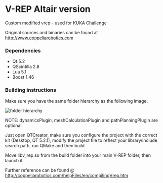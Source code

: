 V-REP Altair version
===========

Custom modified vrep - used for KUKA Challenge

Original sources and binaries can be found at http://www.coppeliarobotics.com

### Dependencies

* Qt 5.2
* QScintilla 2.8
* Lua 5.1
* Boost 1.46

### Building instructions

Make sure you have the same folder hierarchy as the following image.

![folder hierarchy](http://coppeliarobotics.com/helpFiles/en/images/folderStructure.jpg)

NOTE: dynamicsPlugin, meshCalculationPlugin and pathPlanningPlugin are optional

Just open QTCreator, make sure you configure the project with the correct kit (Desktop, QT 5.2.1), modify the project file to reflect your library/include search path, run QMake and then build.

Move libv_rep.so from the build folder into your main V-REP folder, then launch it.

Further reference can be found @ http://coppeliarobotics.com/helpFiles/en/compilingVrep.htm

